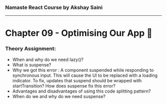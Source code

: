 ### Namaste React Course by Akshay Saini
---

# Chapter 09 - Optimising Our App 💫

### Theory Assignment:
- When and why do we need lazy()?
- What is suspense?
- Why we got this error : A component suspended while responding to synchronous input. This will cause the UI to be replaced with a loading indicator. To fix, updates that suspend should be wrapped with startTransition? How does suspense fix this error?
- Advantages and disadvantages of using this code splitting pattern?
- When do we and why do we need suspense?